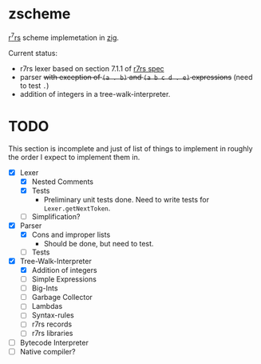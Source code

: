 # zscheme

[r<sup>7</sup>rs](https://github.com/johnwcowan/r7rs-work/blob/master/R7RSHomePage.md) scheme implemetation in [zig](https://ziglang.org).

Current status: 
- r7rs lexer based on section 7.1.1 of [r7rs spec](https://github.com/johnwcowan/r7rs-spec/blob/errata/spec/r7rs.pdf)
- parser ~~with exception of `(a . b)` and `(a b c d . e)` expressions~~ (need to test `.`)
- addition of integers in a tree-walk-interpreter.

# TODO

This section is incomplete and just of list of things to implement in roughly the order I expect to implement them in.

- [x] Lexer
  - [x] Nested Comments
  - [x] Tests
    - Preliminary unit tests done. Need to write tests for `Lexer.getNextToken`.
  - [ ] Simplification?
- [x] Parser
  - [x] Cons and improper lists
    - Should be done, but need to test.
  - [ ] Tests
- [x] Tree-Walk-Interpreter
  - [x] Addition of integers
  - [ ] Simple Expressions
  - [ ] Big-Ints
  - [ ] Garbage Collector
  - [ ] Lambdas
  - [ ] Syntax-rules
  - [ ] r7rs records
  - [ ] r7rs libraries
- [ ] Bytecode Interpreter
- [ ] Native compiler?
